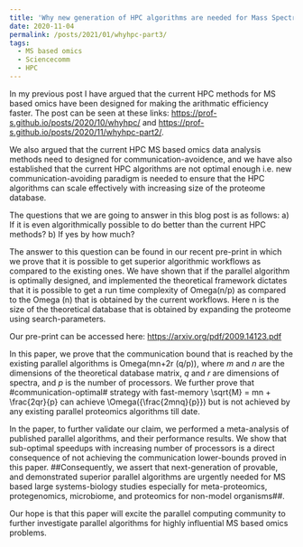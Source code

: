 ```yaml
---
title: 'Why new generation of HPC algorithms are needed for Mass Spectrometry based omics - Part 2'
date: 2020-11-04
permalink: /posts/2021/01/whyhpc-part3/
tags:
  - MS based omics
  - Sciencecomm
  - HPC
---
```


In my previous post I have argued that the current HPC methods for MS based omics have been designed for making the arithmatic efficiency faster. The post can be seen at these links: <https://prof-s.github.io/posts/2020/10/whyhpc/> and <https://prof-s.github.io/posts/2020/11/whyhpc-part2/>. 

We also argued that the current HPC MS based omics data analysis methods need to designed for communication-avoidence, and we have also established that the current HPC algorithms are not optimal enough i.e. new communication-avoiding paradigm is needed to ensure that the HPC algorithms can scale effectively with increasing size of the proteome database. 

The questions that we are going to answer in this blog post is as follows: a) If it is even algorithmically possible to do better than the current HPC methods? b) If yes by how much?

The answer to this question can be found in our recent pre-print in which we prove that it is possible to get superior algorithmic workflows as compared to the existing ones. We have shown that if the parallel algorithm is optimally designed, and implemented the theoretical framework dictates that it is possible to get a run time complexity of Omega(n/p) as compared to the Omega (n) that is obtained by the current workflows. Here n is the size of the theoretical database that is obtained by expanding the proteome using search-parameters.

Our pre-print can be accessed here: <https://arxiv.org/pdf/2009.14123.pdf>

In this paper, we prove that the communication bound that is reached by the existing parallel algorithms is Omega(mn+2r (q/p)), where $m$ and $n$ are the dimensions of the theoretical database matrix, $q$ and $r$ are dimensions of spectra, and $p$ is the number of processors. We further prove that #communication-optimal# strategy with fast-memory \sqrt{M} = mn + \frac{2qr}{p} can achieve \Omega({\frac{2mnq}{p}}) but is not achieved by any existing parallel proteomics algorithms till date. 


In the paper, to further validate our claim, we performed a meta-analysis of published parallel algorithms, and their performance results. We show that sub-optimal speedups with increasing number of processors is a direct consequence of not achieving the communication lower-bounds proved in this paper. ##Consequently, we assert that next-generation of provable, and demonstrated superior parallel algorithms are urgently needed for MS based large systems-biology studies especially for meta-proteomics, protegenomics, microbiome, and proteomics for non-model organisms##. 

Our hope is that this paper will excite the parallel computing community to further investigate parallel algorithms for highly influential MS based omics problems.




